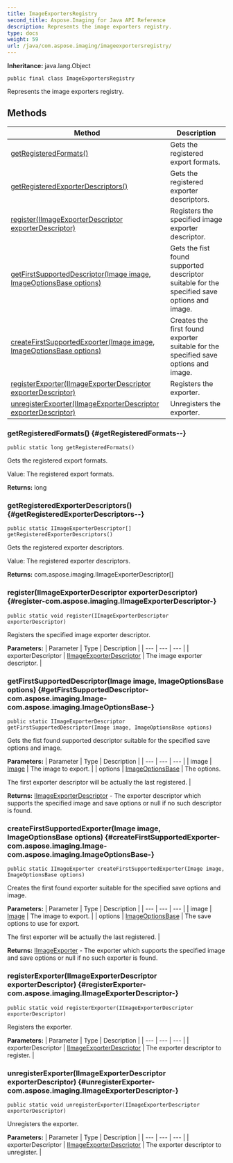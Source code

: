 ```yaml
---
title: ImageExportersRegistry
second_title: Aspose.Imaging for Java API Reference
description: Represents the image exporters registry.
type: docs
weight: 59
url: /java/com.aspose.imaging/imageexportersregistry/
---
```

**Inheritance:**
java.lang.Object
```
public final class ImageExportersRegistry
```

Represents the image exporters registry.
## Methods

| Method | Description |
| --- | --- |
| [getRegisteredFormats()](#getRegisteredFormats--) | Gets the registered export formats. |
| [getRegisteredExporterDescriptors()](#getRegisteredExporterDescriptors--) | Gets the registered exporter descriptors. |
| [register(IImageExporterDescriptor exporterDescriptor)](#register-com.aspose.imaging.IImageExporterDescriptor-) | Registers the specified image exporter descriptor. |
| [getFirstSupportedDescriptor(Image image, ImageOptionsBase options)](#getFirstSupportedDescriptor-com.aspose.imaging.Image-com.aspose.imaging.ImageOptionsBase-) | Gets the fist found supported descriptor suitable for the specified save options and image. |
| [createFirstSupportedExporter(Image image, ImageOptionsBase options)](#createFirstSupportedExporter-com.aspose.imaging.Image-com.aspose.imaging.ImageOptionsBase-) | Creates the first found exporter suitable for the specified save options and image. |
| [registerExporter(IImageExporterDescriptor exporterDescriptor)](#registerExporter-com.aspose.imaging.IImageExporterDescriptor-) | Registers the exporter. |
| [unregisterExporter(IImageExporterDescriptor exporterDescriptor)](#unregisterExporter-com.aspose.imaging.IImageExporterDescriptor-) | Unregisters the exporter. |
### getRegisteredFormats() {#getRegisteredFormats--}
```
public static long getRegisteredFormats()
```


Gets the registered export formats.

Value: The registered export formats.

**Returns:**
long
### getRegisteredExporterDescriptors() {#getRegisteredExporterDescriptors--}
```
public static IImageExporterDescriptor[] getRegisteredExporterDescriptors()
```


Gets the registered exporter descriptors.

Value: The registered exporter descriptors.

**Returns:**
com.aspose.imaging.IImageExporterDescriptor[]
### register(IImageExporterDescriptor exporterDescriptor) {#register-com.aspose.imaging.IImageExporterDescriptor-}
```
public static void register(IImageExporterDescriptor exporterDescriptor)
```


Registers the specified image exporter descriptor.

**Parameters:**
| Parameter | Type | Description |
| --- | --- | --- |
| exporterDescriptor | [IImageExporterDescriptor](../../com.aspose.imaging/iimageexporterdescriptor) | The image exporter descriptor. |

### getFirstSupportedDescriptor(Image image, ImageOptionsBase options) {#getFirstSupportedDescriptor-com.aspose.imaging.Image-com.aspose.imaging.ImageOptionsBase-}
```
public static IImageExporterDescriptor getFirstSupportedDescriptor(Image image, ImageOptionsBase options)
```


Gets the fist found supported descriptor suitable for the specified save options and image.

**Parameters:**
| Parameter | Type | Description |
| --- | --- | --- |
| image | [Image](../../com.aspose.imaging/image) | The image to export. |
| options | [ImageOptionsBase](../../com.aspose.imaging/imageoptionsbase) | The options.

The first exporter descriptor will be actually the last registered. |

**Returns:**
[IImageExporterDescriptor](../../com.aspose.imaging/iimageexporterdescriptor) - The exporter descriptor which supports the specified image and save options or null if no such descriptor is found.
### createFirstSupportedExporter(Image image, ImageOptionsBase options) {#createFirstSupportedExporter-com.aspose.imaging.Image-com.aspose.imaging.ImageOptionsBase-}
```
public static IImageExporter createFirstSupportedExporter(Image image, ImageOptionsBase options)
```


Creates the first found exporter suitable for the specified save options and image.

**Parameters:**
| Parameter | Type | Description |
| --- | --- | --- |
| image | [Image](../../com.aspose.imaging/image) | The image to export. |
| options | [ImageOptionsBase](../../com.aspose.imaging/imageoptionsbase) | The save options to use for export.

The first exporter will be actually the last registered. |

**Returns:**
[IImageExporter](../../com.aspose.imaging/iimageexporter) - The exporter which supports the specified image and save options or null if no such exporter is found.
### registerExporter(IImageExporterDescriptor exporterDescriptor) {#registerExporter-com.aspose.imaging.IImageExporterDescriptor-}
```
public static void registerExporter(IImageExporterDescriptor exporterDescriptor)
```


Registers the exporter.

**Parameters:**
| Parameter | Type | Description |
| --- | --- | --- |
| exporterDescriptor | [IImageExporterDescriptor](../../com.aspose.imaging/iimageexporterdescriptor) | The exporter descriptor to register. |

### unregisterExporter(IImageExporterDescriptor exporterDescriptor) {#unregisterExporter-com.aspose.imaging.IImageExporterDescriptor-}
```
public static void unregisterExporter(IImageExporterDescriptor exporterDescriptor)
```


Unregisters the exporter.

**Parameters:**
| Parameter | Type | Description |
| --- | --- | --- |
| exporterDescriptor | [IImageExporterDescriptor](../../com.aspose.imaging/iimageexporterdescriptor) | The exporter descriptor to unregister. |

